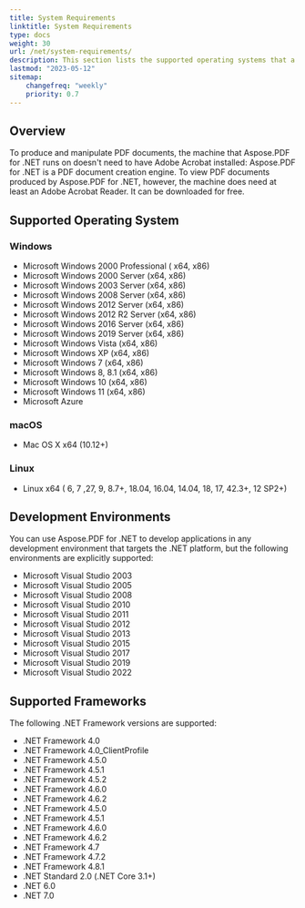 ```yaml
---
title: System Requirements
linktitle: System Requirements
type: docs
weight: 30
url: /net/system-requirements/
description: This section lists the supported operating systems that a developer needs to successfully work with Aspose.PDF for .NET.
lastmod: "2023-05-12"
sitemap:
    changefreq: "weekly"
    priority: 0.7
---
```


## Overview
To produce and manipulate PDF documents, the machine that Aspose.PDF for .NET runs on doesn't need to have Adobe Acrobat installed: Aspose.PDF for .NET is a PDF document creation engine. To view PDF documents produced by Aspose.PDF for .NET, however, the machine does need at least an Adobe Acrobat Reader. It can be downloaded for free.

## Supported Operating System

### Windows
- Microsoft Windows 2000 Professional ( x64, x86)
- Microsoft Windows 2000 Server (x64, x86)
- Microsoft Windows 2003 Server (x64, x86)
- Microsoft Windows 2008 Server (x64, x86)
- Microsoft Windows 2012 Server (x64, x86)
- Microsoft Windows 2012 R2 Server (x64, x86)
- Microsoft Windows 2016 Server (x64, x86)
- Microsoft Windows 2019 Server (x64, x86)
- Microsoft Windows Vista (x64, x86)
- Microsoft Windows XP (x64, x86)
- Microsoft Windows 7 (x64, x86)
- Microsoft Windows 8, 8.1 (x64, x86)
- Microsoft Windows 10 (x64, x86)
- Microsoft Windows 11 (x64, x86)
- Microsoft Azure

### macOS
- Mac OS X x64 (10.12+)

### Linux
- Linux x64 ( 6, 7 ,27, 9, 8.7+, 18.04, 16.04, 14.04, 18, 17, 42.3+, 12 SP2+)

## Development Environments
You can use Aspose.PDF for .NET to develop applications in any development environment that targets the .NET platform, but the following environments are explicitly supported:

- Microsoft Visual Studio 2003
- Microsoft Visual Studio 2005
- Microsoft Visual Studio 2008
- Microsoft Visual Studio 2010
- Microsoft Visual Studio 2011
- Microsoft Visual Studio 2012
- Microsoft Visual Studio 2013
- Microsoft Visual Studio 2015
- Microsoft Visual Studio 2017
- Microsoft Visual Studio 2019
- Microsoft Visual Studio 2022

## Supported Frameworks
The following .NET Framework versions are supported:

- .NET Framework 4.0
- .NET Framework 4.0_ClientProfile
- .NET Framework 4.5.0
- .NET Framework 4.5.1
- .NET Framework 4.5.2
- .NET Framework 4.6.0
- .NET Framework 4.6.2
- .NET Framework 4.5.0
- .NET Framework 4.5.1
- .NET Framework 4.6.0
- .NET Framework 4.6.2
- .NET Framework 4.7
- .NET Framework 4.7.2
- .NET Framework 4.8.1
- .NET Standard 2.0 (.NET Core 3.1+)
- .NET 6.0
- .NET 7.0
